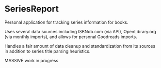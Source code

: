 # SeriesReport

Personal application for tracking series information for books.

Uses several data sources including ISBNdb.com (via API), OpenLibrary.org (via monthly imports), and allows for personal Goodreads imports.

Handles a fair amount of data cleanup and standardization from its sources in addition to series title parsing heuristics.

MASSIVE work in progress.